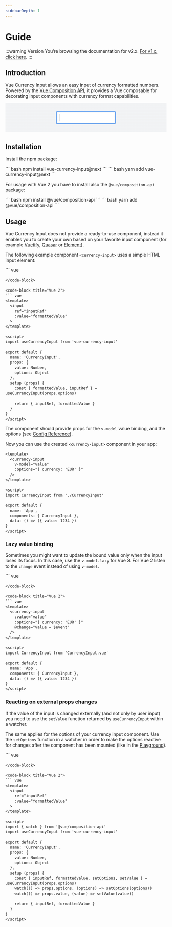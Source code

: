 ```yaml
---
sidebarDepth: 1
---
```

# Guide

:::warning Version
You’re browsing the documentation for v2.x. [For v1.x, click here](https://vue-currency-input-v1.netlify.app/).
:::

## Introduction
Vue Currency Input allows an easy input of currency formatted numbers. Powered by the [Vue Composition API](https://v3.vuejs.org/guide/composition-api-introduction.html), it provides a Vue composable for decorating input components with currency format capabilities.

![](../vue-currency-input.gif)

## Installation
Install the npm package:

<code-group>
<code-block title="npm">
``` bash
npm install vue-currency-input@next 
```
</code-block>

<code-block title="yarn">
``` bash
yarn add vue-currency-input@next 
```
</code-block>
</code-group>

For usage with Vue 2 you have to install also the `@vue/composition-api` package:

<code-group>
<code-block title="npm">
``` bash
npm install @vue/composition-api
```
</code-block>

<code-block title="yarn">
``` bash
yarn add @vue/composition-api
```
</code-block>
</code-group>

## Usage
Vue Currency Input does not provide a ready-to-use component, instead it enables you to create your own based on your favorite input component (for example [Vuetify](https://vuetifyjs.com/en/components/text-fields/), [Quasar](https://quasar.dev/vue-components/input) or [Element](https://element.eleme.io/#/en-US/component/input)).

The following example component `<currency-input>` uses a simple HTML input element:

<code-group>
<code-block title="Vue 3">
``` vue
<template>
  <input 
    ref="inputRef" 
    :value="formattedValue"
  >
</template>

<script>
import useCurrencyInput from 'vue-currency-input'

export default {
  name: 'CurrencyInput',
  props: {
    modelValue: Number,
    options: Object
  },
  setup (props) {
    const { formattedValue, inputRef } = useCurrencyInput(props.options)

    return { inputRef, formattedValue }
  }
}
</script>
```
</code-block>

<code-block title="Vue 2">
``` vue
<template>
  <input 
    ref="inputRef" 
    :value="formattedValue"
  >
</template>

<script>
import useCurrencyInput from 'vue-currency-input'

export default {
  name: 'CurrencyInput',
  props: {
    value: Number,
    options: Object
  },
  setup (props) {
    const { formattedValue, inputRef } = useCurrencyInput(props.options)
    
    return { inputRef, formattedValue }
  }
}
</script>
```
</code-block>
</code-group>


The component should provide props for the `v-model` value binding, and the options (see [Config Reference](/config/)).

Now you can use the created `<currency-input>` component in your app:
``` vue
<template>
  <currency-input 
    v-model="value" 
    :options="{ currency: 'EUR' }"
  />
</template>

<script>
import CurrencyInput from './CurrencyInput'

export default {
  name: 'App',
  components: { CurrencyInput },
  data: () => ({ value: 1234 })
}
</script> 
```

### Lazy value binding
Sometimes you might want to update the bound value only when the input loses its focus. In this case, use the `v-model.lazy` for Vue 3. For Vue 2 listen to the `change` event instead of using `v-model`.

<code-group>
<code-block title="Vue 3">
``` vue
<template>
  <currency-input 
    v-model.lazy="value" 
    :options="{ currency: 'EUR' }"
  />
</template>

<script>
import CurrencyInput from './CurrencyInput'

export default {
  name: 'App',
  components: { CurrencyInput },
  data: () => ({ value: 1234 })
}
</script> 
```
</code-block>

<code-block title="Vue 2">
``` vue
<template>
  <currency-input 
    :value="value" 
    :options="{ currency: 'EUR' }" 
    @change="value = $event"
  />
</template>

<script>
import CurrencyInput from 'CurrencyInput.vue'

export default {
  name: 'App',
  components: { CurrencyInput },
  data: () => ({ value: 1234 })
}
</script> 
```
</code-block>
</code-group>

### Reacting on external props changes
If the value of the input is changed externally (and not only by user input) you need to use the `setValue` function returned by `useCurrencyInput` within a watcher.

The same applies for the options of your currency input component. Use the `setOptions` function in a watcher in order to make the options reactive for changes after the component has been mounted (like in the [Playground](/playground/)).

<code-group>
<code-block title="Vue 3">
``` vue
<template>
  <input 
    ref="inputRef" 
    :value="formattedValue"
  >
</template>

<script>
import { watch } from 'vue'
import useCurrencyInput from 'vue-currency-input'

export default {
  name: 'CurrencyInput',
  props: {
    modelValue: Number,
    options: Object
  },
  setup (props) {
    const { inputRef, formattedValue, setOptions, setValue } = useCurrencyInput(props.options)
    watch(() => props.options, (options) => setOptions(options))
    watch(() => props.value, (value) => setValue(value))

    return { inputRef, formattedValue }
  }
}
</script>
```
</code-block>

<code-block title="Vue 2">
``` vue
<template>
  <input 
    ref="inputRef" 
    :value="formattedValue"
  >
</template>

<script>
import { watch } from '@vue/composition-api'
import useCurrencyInput from 'vue-currency-input'

export default {
  name: 'CurrencyInput',
  props: {
    value: Number,
    options: Object
  },
  setup (props) {
    const { inputRef, formattedValue, setOptions, setValue } = useCurrencyInput(props.options)
    watch(() => props.options, (options) => setOptions(options))
    watch(() => props.value, (value) => setValue(value))

    return { inputRef, formattedValue }
  }
}
</script>
```
</code-block>
</code-group>
